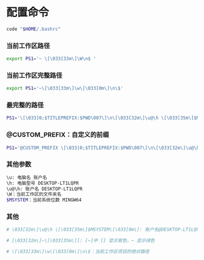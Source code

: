 # 配置命令

```sh
code "$HOME/.bashrc"
```

### 当前工作区路径

```sh
export PS1='~ \[\033[33m\]\W\n$ '
```

### 当前工作区完整路径

```sh
export PS1='~\[\033[33m\]\w\[\033[0m\]\n\$'
```

### 最完整的路径

```sh
PS1='\[\033]0;$TITLEPREFIX:$PWD\007\]\n\[\033[32m\]\u@\h \[\033[35m\]$MSYSTEM\[\033[0m\] \[\033[33m\]\w\[\033[0m\]\n\$'
```

### @CUSTOM_PREFIX：自定义的前缀

```sh
PS1='@CUSTOM_PREFIX \[\033]0;$TITLEPREFIX:$PWD\007\]\n\[\033[32m\]\u@\h \[\033[35m\]$MSYSTEM\[\033[0m\] \[\033[33m\]\w\[\033[0m\]\n\$'
```

### 其他参数
```sh
\u: 电脑名 账户名
\h: 电脑型号 DESKTOP-LT1LQPR
\u@\h: 账户名 DESKTOP-LT1LQPR
\W：当前工作区的文件夹名
$MSYSTEM：当前系统位数 MINGW64
```
### 其他

```sh
# \033[32m\]\u@\h \[\033[35m\]$MSYSTEM\[\033[0m\]: 账户名@DESKTOP-LT1LQPR MINGW64

# [\033[32m\]~\[\033[35m\]]: [~]中 [] 显示紫色，~ 显示绿色

# \[\033[33m\]\w\[\033[0m\]\n\$：当前工作区项目的绝对路径
```
